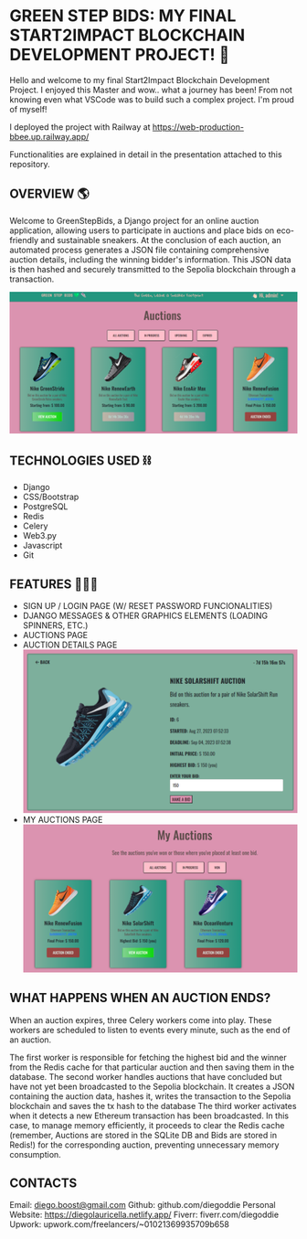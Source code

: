 # GREEN STEP BIDS: MY FINAL START2IMPACT BLOCKCHAIN DEVELOPMENT PROJECT! 👟
Hello and welcome to my final Start2Impact Blockchain Development Project. I enjoyed this Master and wow.. what a journey has been! From not knowing even what VSCode was to build such a complex project. I'm proud of myself!

I deployed the project with Railway at https://web-production-bbee.up.railway.app/

Functionalities are explained in detail in the presentation attached to this repository.
## OVERVIEW 🌎
Welcome to GreenStepBids, a Django project for an online auction application, allowing users to participate in auctions and place bids on eco-friendly and sustainable sneakers.
At the conclusion of each auction, an automated process generates a JSON file containing comprehensive auction details, including the winning bidder's information. This JSON data is then hashed and securely transmitted to the Sepolia blockchain through a transaction.

![Homepage](screenshots/auctions.png)

## TECHNOLOGIES USED ⛓️
- Django
- CSS/Bootstrap
- PostgreSQL
- Redis
- Celery
- Web3.py
- Javascript
- Git

## FEATURES 🧑🏻‍💻
- SIGN UP / LOGIN PAGE (W/ RESET PASSWORD FUNCIONALITIES) 
- DJANGO MESSAGES & OTHER GRAPHICS ELEMENTS (LOADING SPINNERS, ETC.)
- AUCTIONS PAGE
- AUCTION DETAILS PAGE
![AuctionDetails](screenshots/auctiondetail.png)
- MY AUCTIONS PAGE
![MyAuctions](screenshots/myauctions.png)

## WHAT HAPPENS WHEN AN AUCTION ENDS? 
When an auction expires, three Celery workers come into play. These workers are scheduled to listen to events every minute, such as the end of an auction. 

The first worker is responsible for fetching the highest bid and the winner from the Redis cache for that particular auction and then saving them in the database.
The second worker handles auctions that have concluded but have not yet been broadcasted to the Sepolia blockchain. 
It creates a JSON containing the auction data, hashes it, writes the transaction to the Sepolia blockchain and saves the tx hash to the database
The third worker activates when it detects a new Ethereum transaction has been broadcasted. In this case, to manage memory efficiently, it proceeds to clear the Redis cache (remember, Auctions are stored in the SQLite DB and Bids are stored in Redis!)  for the corresponding auction, preventing unnecessary memory consumption.

## CONTACTS
Email: diego.boost@gmail.com
Github: github.com/diegoddie
Personal Website: https://diegolauricella.netlify.app/
Fiverr: fiverr.com/diegoddie
Upwork: upwork.com/freelancers/~01021369935709b658
